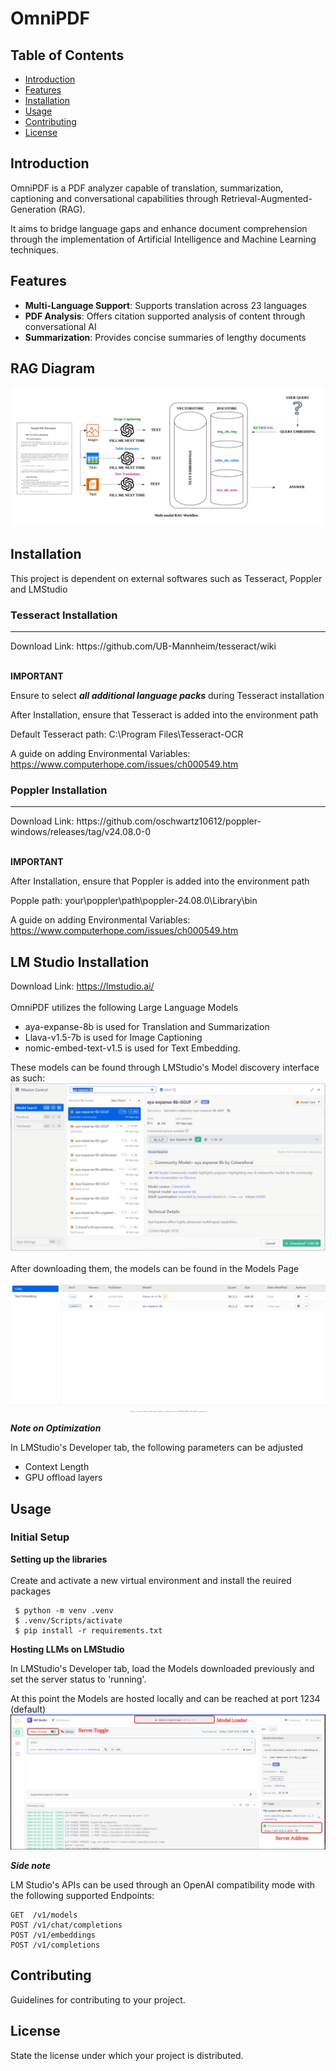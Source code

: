 # OmniPDF

## Table of Contents

- [Introduction](#introduction)
- [Features](#features)
- [Installation](#installation)
- [Usage](#usage)
- [Contributing](#contributing)
- [License](#license)

## Introduction

OmniPDF is a PDF analyzer capable of translation, summarization, captioning and conversational capabilities through Retrieval-Augmented-Generation (RAG).

It aims to bridge language gaps and enhance document comprehension through the implementation of Artificial Intelligence and Machine Learning techniques.

## Features

- **Multi-Language Support**: Supports translation across 23 languages
- **PDF Analysis**: Offers citation supported analysis of content through conversational AI
- **Summarization**: Provides concise summaries of lengthy documents

## RAG Diagram

![RAG Diagram](images/Multi-modal_RAG_Diagram.png)

## Installation

This project is dependent on external softwares such as Tesseract, Poppler and LMStudio

### Tesseract Installation

<hr>
Download Link: https://github.com/UB-Mannheim/tesseract/wiki

<br>**IMPORTANT**

Ensure to select **_all additional language packs_** during Tesseract installation

After Installation, ensure that Tesseract is added into the environment path<br>

Default Tesseract path: C:\Program Files\Tesseract-OCR

A guide on adding Environmental Variables:
https://www.computerhope.com/issues/ch000549.htm

### Poppler Installation

<hr>
Download Link: https://github.com/oschwartz10612/poppler-windows/releases/tag/v24.08.0-0

<br>**IMPORTANT**

After Installation, ensure that Poppler is added into the environment path<br>

Popple path: your\poppler\path\poppler-24.08.0\Library\bin

A guide on adding Environmental Variables:
https://www.computerhope.com/issues/ch000549.htm

## LM Studio Installation

Download Link: https://lmstudio.ai/<br><br>
OmniPDF utilizes the following Large Language Models<br>

<ul>
<li>aya-expanse-8b is used for Translation and Summarization<br>
<li>Llava-v1.5-7b is used for Image Captioning  <br>
<li>nomic-embed-text-v1.5 is used for Text Embedding.
</ul>

These models can be found through LMStudio's Model discovery interface as such:
![placeholder](images/lm_studio_discovery_page.png)<br><br>
After downloading them, the models can be found in the Models Page<br><br>
![placeholder](images/lm_studio_model_page.png)<br>

**_Note on Optimization_**

In LMStudio's Developer tab, the following parameters can be adjusted

<ul>
<li> Context Length
<li> GPU offload layers
</ul>

## Usage

### Initial Setup

<b> Setting up the libraries</b><br><br>
Create and activate a new virtual environment and install the reuired packages

```
 $ python -m venv .venv
 $ .venv/Scripts/activate
 $ pip install -r requirements.txt
```

<b> Hosting LLMs on LMStudio</b><br>

In LMStudio's Developer tab, load the Models downloaded previously and set the server status to 'running'.

At this point the Models are hosted locally and can be reached at port 1234 (default)
![placeholder](images/lm_studio_developer_page.jpg)

**_Side note_**

LM Studio's APIs can be used through an OpenAI compatibility mode with the following supported Endpoints:

```
GET  /v1/models
POST /v1/chat/completions
POST /v1/embeddings
POST /v1/completions
```

## Contributing

Guidelines for contributing to your project.

## License

State the license under which your project is distributed.
